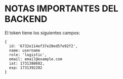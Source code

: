 # NOTAS IMPORTANTES DEL BACKEND


El token tiene los siguientes campos:
```
{
  id: '6732e114ef37e20ed5fe92f2',
  name: username
  role: 'logistic',
  email: email@example.com
  iat: 1731388682,
  exp: 1731392282
}
```



